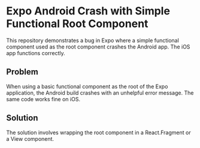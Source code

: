 # Expo Android Crash with Simple Functional Root Component

This repository demonstrates a bug in Expo where a simple functional component used as the root component crashes the Android app.  The iOS app functions correctly.

## Problem

When using a basic functional component as the root of the Expo application, the Android build crashes with an unhelpful error message. The same code works fine on iOS.

## Solution

The solution involves wrapping the root component in a React.Fragment or a View component.